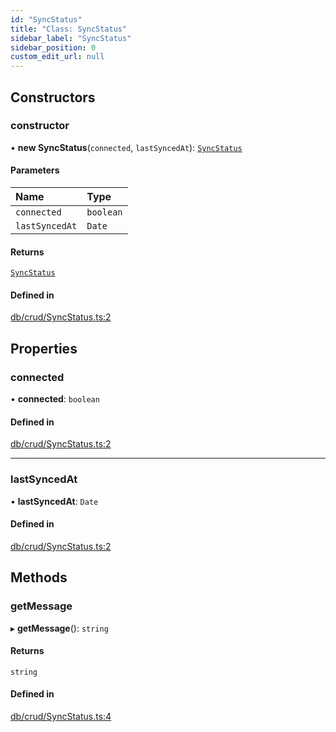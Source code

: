 ```yaml
---
id: "SyncStatus"
title: "Class: SyncStatus"
sidebar_label: "SyncStatus"
sidebar_position: 0
custom_edit_url: null
---
```


## Constructors

### constructor

• **new SyncStatus**(`connected`, `lastSyncedAt`): [`SyncStatus`](SyncStatus.md)

#### Parameters

| Name | Type |
| :------ | :------ |
| `connected` | `boolean` |
| `lastSyncedAt` | `Date` |

#### Returns

[`SyncStatus`](SyncStatus.md)

#### Defined in

[db/crud/SyncStatus.ts:2](https://github.com/powersync-ja/powersync-react-native-sdk/blob/65a3c12/packages/powersync-sdk-common/src/db/crud/SyncStatus.ts#L2)

## Properties

### connected

• **connected**: `boolean`

#### Defined in

[db/crud/SyncStatus.ts:2](https://github.com/powersync-ja/powersync-react-native-sdk/blob/65a3c12/packages/powersync-sdk-common/src/db/crud/SyncStatus.ts#L2)

___

### lastSyncedAt

• **lastSyncedAt**: `Date`

#### Defined in

[db/crud/SyncStatus.ts:2](https://github.com/powersync-ja/powersync-react-native-sdk/blob/65a3c12/packages/powersync-sdk-common/src/db/crud/SyncStatus.ts#L2)

## Methods

### getMessage

▸ **getMessage**(): `string`

#### Returns

`string`

#### Defined in

[db/crud/SyncStatus.ts:4](https://github.com/powersync-ja/powersync-react-native-sdk/blob/65a3c12/packages/powersync-sdk-common/src/db/crud/SyncStatus.ts#L4)
